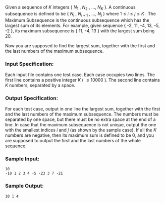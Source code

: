 <!-- Title
Maximum Subsequence Sum (25)
-->
Given a sequence of $K$ integers { $N_1$ , $N_2$ , ..., $N_K$ }. A continuous
subsequence is defined to be { $N_i$ , $N_{i+1}$ , ..., $N_j$ } where $1 \le i
\le j \le K$ . The Maximum Subsequence is the continuous subsequence which has
the largest sum of its elements. For example, given sequence { -2, 11, -4, 13,
-5, -2 }, its maximum subsequence is { 11, -4, 13 } with the largest sum being
20.

Now you are supposed to find the largest sum, together with the first and the
last numbers of the maximum subsequence.

### Input Specification:

Each input file contains one test case. Each case occupies two lines. The
first line contains a positive integer $K$ ( $\le 10000$ ). The second line
contains $K$ numbers, separated by a space.

### Output Specification:

For each test case, output in one line the largest sum, together with the
first and the last numbers of the maximum subsequence. The numbers must be
separated by one space, but there must be no extra space at the end of a line.
In case that the maximum subsequence is not unique, output the one with the
smallest indices $i$ and $j$ (as shown by the sample case). If all the $K$
numbers are negative, then its maximum sum is defined to be 0, and you are
supposed to output the first and the last numbers of the whole sequence.

### Sample Input:

    
    
    10
    -10 1 2 3 4 -5 -23 3 7 -21
    

### Sample Output:

    
    
    10 1 4
    

